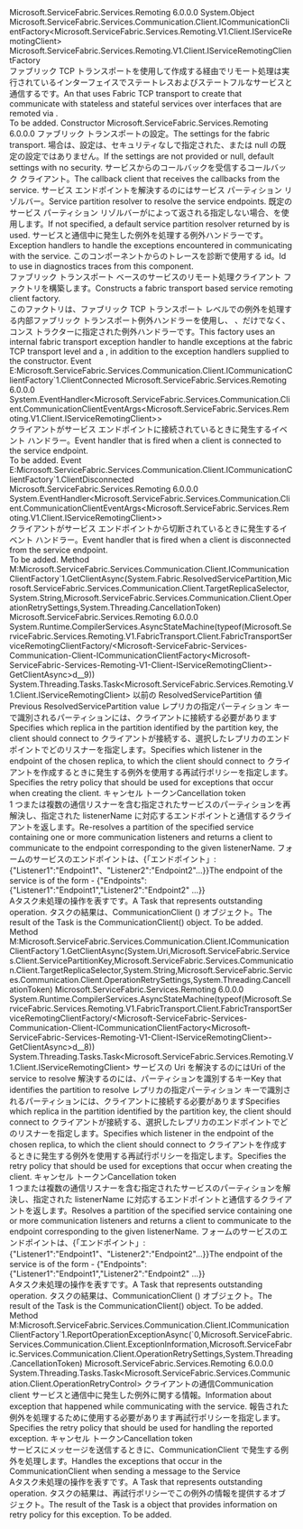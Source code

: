 <Type Name="FabricTransportServiceRemotingClientFactory" FullName="Microsoft.ServiceFabric.Services.Remoting.V1.FabricTransport.Client.FabricTransportServiceRemotingClientFactory">
  <TypeSignature Language="C#" Value="public class FabricTransportServiceRemotingClientFactory : Microsoft.ServiceFabric.Services.Communication.Client.ICommunicationClientFactory&lt;Microsoft.ServiceFabric.Services.Remoting.V1.Client.IServiceRemotingClient&gt;, Microsoft.ServiceFabric.Services.Remoting.V1.Client.IServiceRemotingClientFactory" />
  <TypeSignature Language="ILAsm" Value=".class public auto ansi beforefieldinit FabricTransportServiceRemotingClientFactory extends System.Object implements class Microsoft.ServiceFabric.Services.Communication.Client.ICommunicationClientFactory`1&lt;class Microsoft.ServiceFabric.Services.Remoting.V1.Client.IServiceRemotingClient&gt;, class Microsoft.ServiceFabric.Services.Remoting.V1.Client.IServiceRemotingClientFactory" />
  <TypeSignature Language="DocId" Value="T:Microsoft.ServiceFabric.Services.Remoting.V1.FabricTransport.Client.FabricTransportServiceRemotingClientFactory" />
  <TypeSignature Language="VB.NET" Value="Public Class FabricTransportServiceRemotingClientFactory&#xA;Implements ICommunicationClientFactory(Of IServiceRemotingClient), IServiceRemotingClientFactory" />
  <TypeSignature Language="F#" Value="type FabricTransportServiceRemotingClientFactory = class&#xA;    interface IServiceRemotingClientFactory&#xA;    interface ICommunicationClientFactory&lt;IServiceRemotingClient&gt;" />
  <AssemblyInfo>
    <AssemblyName>Microsoft.ServiceFabric.Services.Remoting</AssemblyName>
    <AssemblyVersion>6.0.0.0</AssemblyVersion>
  </AssemblyInfo>
  <Base>
    <BaseTypeName>System.Object</BaseTypeName>
  </Base>
  <Interfaces>
    <Interface>
      <InterfaceName>Microsoft.ServiceFabric.Services.Communication.Client.ICommunicationClientFactory&lt;Microsoft.ServiceFabric.Services.Remoting.V1.Client.IServiceRemotingClient&gt;</InterfaceName>
    </Interface>
    <Interface>
      <InterfaceName>Microsoft.ServiceFabric.Services.Remoting.V1.Client.IServiceRemotingClientFactory</InterfaceName>
    </Interface>
  </Interfaces>
  <Docs>
    <summary>
            <span data-ttu-id="b1e66-101"><see cref="T:Microsoft.ServiceFabric.Services.Remoting.V1.Client.IServiceRemotingClientFactory" />ファブリック TCP トランスポートを使用して作成する<see cref="T:Microsoft.ServiceFabric.Services.Remoting.V1.Client.IServiceRemotingClient" />経由でリモート処理は実行されているインターフェイスでステートレスおよびステートフルなサービスと通信する<see cref="T:Microsoft.ServiceFabric.Services.Remoting.V1.FabricTransport.Runtime.FabricTransportServiceRemotingListener" />です。</span><span class="sxs-lookup"><span data-stu-id="b1e66-101">An <see cref="T:Microsoft.ServiceFabric.Services.Remoting.V1.Client.IServiceRemotingClientFactory" /> that uses Fabric TCP transport to create <see cref="T:Microsoft.ServiceFabric.Services.Remoting.V1.Client.IServiceRemotingClient" /> that communicate with stateless and stateful services over interfaces that are remoted via <see cref="T:Microsoft.ServiceFabric.Services.Remoting.V1.FabricTransport.Runtime.FabricTransportServiceRemotingListener" />.</span></span>
            </summary>
    <remarks>To be added.</remarks>
  </Docs>
  <Members>
    <Member MemberName=".ctor">
      <MemberSignature Language="C#" Value="public FabricTransportServiceRemotingClientFactory (Microsoft.ServiceFabric.Services.Remoting.FabricTransport.FabricTransportRemotingSettings FabricTransportRemotingSettings = null, Microsoft.ServiceFabric.Services.Remoting.V1.IServiceRemotingCallbackClient callbackClient = null, Microsoft.ServiceFabric.Services.Client.IServicePartitionResolver servicePartitionResolver = null, System.Collections.Generic.IEnumerable&lt;Microsoft.ServiceFabric.Services.Communication.Client.IExceptionHandler&gt; exceptionHandlers = null, string traceId = null);" />
      <MemberSignature Language="ILAsm" Value=".method public hidebysig specialname rtspecialname instance void .ctor(class Microsoft.ServiceFabric.Services.Remoting.FabricTransport.FabricTransportRemotingSettings FabricTransportRemotingSettings, class Microsoft.ServiceFabric.Services.Remoting.V1.IServiceRemotingCallbackClient callbackClient, class Microsoft.ServiceFabric.Services.Client.IServicePartitionResolver servicePartitionResolver, class System.Collections.Generic.IEnumerable`1&lt;class Microsoft.ServiceFabric.Services.Communication.Client.IExceptionHandler&gt; exceptionHandlers, string traceId) cil managed" />
      <MemberSignature Language="DocId" Value="M:Microsoft.ServiceFabric.Services.Remoting.V1.FabricTransport.Client.FabricTransportServiceRemotingClientFactory.#ctor(Microsoft.ServiceFabric.Services.Remoting.FabricTransport.FabricTransportRemotingSettings,Microsoft.ServiceFabric.Services.Remoting.V1.IServiceRemotingCallbackClient,Microsoft.ServiceFabric.Services.Client.IServicePartitionResolver,System.Collections.Generic.IEnumerable{Microsoft.ServiceFabric.Services.Communication.Client.IExceptionHandler},System.String)" />
      <MemberSignature Language="F#" Value="new Microsoft.ServiceFabric.Services.Remoting.V1.FabricTransport.Client.FabricTransportServiceRemotingClientFactory : Microsoft.ServiceFabric.Services.Remoting.FabricTransport.FabricTransportRemotingSettings * Microsoft.ServiceFabric.Services.Remoting.V1.IServiceRemotingCallbackClient * Microsoft.ServiceFabric.Services.Client.IServicePartitionResolver * seq&lt;Microsoft.ServiceFabric.Services.Communication.Client.IExceptionHandler&gt; * string -&gt; Microsoft.ServiceFabric.Services.Remoting.V1.FabricTransport.Client.FabricTransportServiceRemotingClientFactory" Usage="new Microsoft.ServiceFabric.Services.Remoting.V1.FabricTransport.Client.FabricTransportServiceRemotingClientFactory (FabricTransportRemotingSettings, callbackClient, servicePartitionResolver, exceptionHandlers, traceId)" />
      <MemberType>Constructor</MemberType>
      <AssemblyInfo>
        <AssemblyName>Microsoft.ServiceFabric.Services.Remoting</AssemblyName>
        <AssemblyVersion>6.0.0.0</AssemblyVersion>
      </AssemblyInfo>
      <Parameters>
        <Parameter Name="FabricTransportRemotingSettings" Type="Microsoft.ServiceFabric.Services.Remoting.FabricTransport.FabricTransportRemotingSettings" />
        <Parameter Name="callbackClient" Type="Microsoft.ServiceFabric.Services.Remoting.V1.IServiceRemotingCallbackClient" />
        <Parameter Name="servicePartitionResolver" Type="Microsoft.ServiceFabric.Services.Client.IServicePartitionResolver" />
        <Parameter Name="exceptionHandlers" Type="System.Collections.Generic.IEnumerable&lt;Microsoft.ServiceFabric.Services.Communication.Client.IExceptionHandler&gt;" />
        <Parameter Name="traceId" Type="System.String" />
      </Parameters>
      <Docs>
        <param name="FabricTransportRemotingSettings">
                <span data-ttu-id="b1e66-102">ファブリック トランスポートの設定。</span><span class="sxs-lookup"><span data-stu-id="b1e66-102">The settings for the fabric transport.</span></span> <span data-ttu-id="b1e66-103">場合は、設定は、セキュリティなしで指定された、または null の既定の設定ではありません。</span><span class="sxs-lookup"><span data-stu-id="b1e66-103">If the settings are not provided or null, default settings with no security.</span></span>
                </param>
        <param name="callbackClient">
                <span data-ttu-id="b1e66-104">サービスからのコールバックを受信するコールバック クライアント。</span><span class="sxs-lookup"><span data-stu-id="b1e66-104">The callback client that receives the callbacks from the service.</span></span>
            </param>
        <param name="servicePartitionResolver">
                <span data-ttu-id="b1e66-105">サービス エンドポイントを解決するのにはサービス パーティション リゾルバー。</span><span class="sxs-lookup"><span data-stu-id="b1e66-105">Service partition resolver to resolve the service endpoints.</span></span> <span data-ttu-id="b1e66-106">既定のサービス パーティション リゾルバーがによって返される指定しない場合、<see cref="M:Microsoft.ServiceFabric.Services.Client.ServicePartitionResolver.GetDefault" />を使用します。</span><span class="sxs-lookup"><span data-stu-id="b1e66-106">If not specified, a default service partition resolver returned by <see cref="M:Microsoft.ServiceFabric.Services.Client.ServicePartitionResolver.GetDefault" /> is used.</span></span>
                </param>
        <param name="exceptionHandlers">
                <span data-ttu-id="b1e66-107">サービスと通信中に発生した例外を処理する例外ハンドラーです。</span><span class="sxs-lookup"><span data-stu-id="b1e66-107">Exception handlers to handle the exceptions encountered in communicating with the service.</span></span>
            </param>
        <param name="traceId">
                <span data-ttu-id="b1e66-108">このコンポーネントからのトレースを診断で使用する id。</span><span class="sxs-lookup"><span data-stu-id="b1e66-108">Id to use in diagnostics traces from this component.</span></span>
            </param>
        <summary>
                <span data-ttu-id="b1e66-109">ファブリック トランスポート ベースのサービスのリモート処理クライアント ファクトリを構築します。</span><span class="sxs-lookup"><span data-stu-id="b1e66-109">Constructs a fabric transport based service remoting client factory.</span></span>
            </summary>
        <remarks>
                <span data-ttu-id="b1e66-110">このファクトリは、ファブリック TCP トランスポート レベルでの例外を処理する内部ファブリック トランスポート例外ハンドラーを使用し、 <see cref="T:Microsoft.ServiceFabric.Services.Remoting.Client.ServiceRemotingExceptionHandler" />、だけでなく、コンス トラクターに指定された例外ハンドラーです。</span><span class="sxs-lookup"><span data-stu-id="b1e66-110">This factory uses an internal fabric transport exception handler to handle exceptions at the fabric TCP transport level and a <see cref="T:Microsoft.ServiceFabric.Services.Remoting.Client.ServiceRemotingExceptionHandler" />, in addition to the exception handlers supplied to the constructor.</span></span> 
                </remarks>
      </Docs>
    </Member>
    <Member MemberName="ClientConnected">
      <MemberSignature Language="C#" Value="public event EventHandler&lt;Microsoft.ServiceFabric.Services.Communication.Client.CommunicationClientEventArgs&lt;Microsoft.ServiceFabric.Services.Remoting.V1.Client.IServiceRemotingClient&gt;&gt; ClientConnected;" />
      <MemberSignature Language="ILAsm" Value=".event class System.EventHandler`1&lt;class Microsoft.ServiceFabric.Services.Communication.Client.CommunicationClientEventArgs`1&lt;class Microsoft.ServiceFabric.Services.Remoting.V1.Client.IServiceRemotingClient&gt;&gt; ClientConnected" />
      <MemberSignature Language="DocId" Value="E:Microsoft.ServiceFabric.Services.Remoting.V1.FabricTransport.Client.FabricTransportServiceRemotingClientFactory.ClientConnected" />
      <MemberSignature Language="VB.NET" Value="Public Event ClientConnected As EventHandler(Of CommunicationClientEventArgs(Of IServiceRemotingClient)) " />
      <MemberSignature Language="F#" Value="member this.ClientConnected : EventHandler&lt;Microsoft.ServiceFabric.Services.Communication.Client.CommunicationClientEventArgs&lt;Microsoft.ServiceFabric.Services.Remoting.V1.Client.IServiceRemotingClient&gt;&gt; " Usage="member this.ClientConnected : System.EventHandler&lt;Microsoft.ServiceFabric.Services.Communication.Client.CommunicationClientEventArgs&lt;Microsoft.ServiceFabric.Services.Remoting.V1.Client.IServiceRemotingClient&gt;&gt; " />
      <MemberType>Event</MemberType>
      <Implements>
        <InterfaceMember>E:Microsoft.ServiceFabric.Services.Communication.Client.ICommunicationClientFactory`1.ClientConnected</InterfaceMember>
      </Implements>
      <AssemblyInfo>
        <AssemblyName>Microsoft.ServiceFabric.Services.Remoting</AssemblyName>
        <AssemblyVersion>6.0.0.0</AssemblyVersion>
      </AssemblyInfo>
      <ReturnValue>
        <ReturnType>System.EventHandler&lt;Microsoft.ServiceFabric.Services.Communication.Client.CommunicationClientEventArgs&lt;Microsoft.ServiceFabric.Services.Remoting.V1.Client.IServiceRemotingClient&gt;&gt;</ReturnType>
      </ReturnValue>
      <Docs>
        <summary>
            <span data-ttu-id="b1e66-111">クライアントがサービス エンドポイントに接続されているときに発生するイベント ハンドラー。</span><span class="sxs-lookup"><span data-stu-id="b1e66-111">Event handler that is fired when a client is connected to the service endpoint.</span></span>
            </summary>
        <remarks>To be added.</remarks>
      </Docs>
    </Member>
    <Member MemberName="ClientDisconnected">
      <MemberSignature Language="C#" Value="public event EventHandler&lt;Microsoft.ServiceFabric.Services.Communication.Client.CommunicationClientEventArgs&lt;Microsoft.ServiceFabric.Services.Remoting.V1.Client.IServiceRemotingClient&gt;&gt; ClientDisconnected;" />
      <MemberSignature Language="ILAsm" Value=".event class System.EventHandler`1&lt;class Microsoft.ServiceFabric.Services.Communication.Client.CommunicationClientEventArgs`1&lt;class Microsoft.ServiceFabric.Services.Remoting.V1.Client.IServiceRemotingClient&gt;&gt; ClientDisconnected" />
      <MemberSignature Language="DocId" Value="E:Microsoft.ServiceFabric.Services.Remoting.V1.FabricTransport.Client.FabricTransportServiceRemotingClientFactory.ClientDisconnected" />
      <MemberSignature Language="VB.NET" Value="Public Event ClientDisconnected As EventHandler(Of CommunicationClientEventArgs(Of IServiceRemotingClient)) " />
      <MemberSignature Language="F#" Value="member this.ClientDisconnected : EventHandler&lt;Microsoft.ServiceFabric.Services.Communication.Client.CommunicationClientEventArgs&lt;Microsoft.ServiceFabric.Services.Remoting.V1.Client.IServiceRemotingClient&gt;&gt; " Usage="member this.ClientDisconnected : System.EventHandler&lt;Microsoft.ServiceFabric.Services.Communication.Client.CommunicationClientEventArgs&lt;Microsoft.ServiceFabric.Services.Remoting.V1.Client.IServiceRemotingClient&gt;&gt; " />
      <MemberType>Event</MemberType>
      <Implements>
        <InterfaceMember>E:Microsoft.ServiceFabric.Services.Communication.Client.ICommunicationClientFactory`1.ClientDisconnected</InterfaceMember>
      </Implements>
      <AssemblyInfo>
        <AssemblyName>Microsoft.ServiceFabric.Services.Remoting</AssemblyName>
        <AssemblyVersion>6.0.0.0</AssemblyVersion>
      </AssemblyInfo>
      <ReturnValue>
        <ReturnType>System.EventHandler&lt;Microsoft.ServiceFabric.Services.Communication.Client.CommunicationClientEventArgs&lt;Microsoft.ServiceFabric.Services.Remoting.V1.Client.IServiceRemotingClient&gt;&gt;</ReturnType>
      </ReturnValue>
      <Docs>
        <summary>
            <span data-ttu-id="b1e66-112">クライアントがサービス エンドポイントから切断されているときに発生するイベント ハンドラー。</span><span class="sxs-lookup"><span data-stu-id="b1e66-112">Event handler that is fired when a client is disconnected from the service endpoint.</span></span>
            </summary>
        <remarks>To be added.</remarks>
      </Docs>
    </Member>
    <Member MemberName="Microsoft.ServiceFabric.Services.Communication.Client.ICommunicationClientFactory&lt;Microsoft.ServiceFabric.Services.Remoting.V1.Client.IServiceRemotingClient&gt;.GetClientAsync">
      <MemberSignature Language="C#" Value="System.Threading.Tasks.Task&lt;Microsoft.ServiceFabric.Services.Remoting.V1.Client.IServiceRemotingClient&gt; ICommunicationClientFactory&lt;IServiceRemotingClient&gt;.GetClientAsync (System.Fabric.ResolvedServicePartition previousRsp, Microsoft.ServiceFabric.Services.Communication.Client.TargetReplicaSelector targetReplicaSelector, string listenerName, Microsoft.ServiceFabric.Services.Communication.Client.OperationRetrySettings retrySettings, System.Threading.CancellationToken cancellationToken);" />
      <MemberSignature Language="ILAsm" Value=".method hidebysig newslot virtual instance class System.Threading.Tasks.Task`1&lt;class Microsoft.ServiceFabric.Services.Remoting.V1.Client.IServiceRemotingClient&gt; Microsoft.ServiceFabric.Services.Communication.Client.ICommunicationClientFactory&lt;Microsoft.ServiceFabric.Services.Remoting.V1.Client.IServiceRemotingClient&gt;.GetClientAsync(class System.Fabric.ResolvedServicePartition previousRsp, valuetype Microsoft.ServiceFabric.Services.Communication.Client.TargetReplicaSelector targetReplicaSelector, string listenerName, class Microsoft.ServiceFabric.Services.Communication.Client.OperationRetrySettings retrySettings, valuetype System.Threading.CancellationToken cancellationToken) cil managed" />
      <MemberSignature Language="DocId" Value="M:Microsoft.ServiceFabric.Services.Remoting.V1.FabricTransport.Client.FabricTransportServiceRemotingClientFactory.Microsoft#ServiceFabric#Services#Communication#Client#ICommunicationClientFactory&lt;Microsoft#ServiceFabric#Services#Remoting#V1#Client#IServiceRemotingClient&gt;#GetClientAsync(System.Fabric.ResolvedServicePartition,Microsoft.ServiceFabric.Services.Communication.Client.TargetReplicaSelector,System.String,Microsoft.ServiceFabric.Services.Communication.Client.OperationRetrySettings,System.Threading.CancellationToken)" />
      <MemberType>Method</MemberType>
      <Implements>
        <InterfaceMember>M:Microsoft.ServiceFabric.Services.Communication.Client.ICommunicationClientFactory`1.GetClientAsync(System.Fabric.ResolvedServicePartition,Microsoft.ServiceFabric.Services.Communication.Client.TargetReplicaSelector,System.String,Microsoft.ServiceFabric.Services.Communication.Client.OperationRetrySettings,System.Threading.CancellationToken)</InterfaceMember>
      </Implements>
      <AssemblyInfo>
        <AssemblyName>Microsoft.ServiceFabric.Services.Remoting</AssemblyName>
        <AssemblyVersion>6.0.0.0</AssemblyVersion>
      </AssemblyInfo>
      <Attributes>
        <Attribute>
          <AttributeName>System.Runtime.CompilerServices.AsyncStateMachine(typeof(Microsoft.ServiceFabric.Services.Remoting.V1.FabricTransport.Client.FabricTransportServiceRemotingClientFactory/&lt;Microsoft-ServiceFabric-Services-Communication-Client-ICommunicationClientFactory&lt;Microsoft-ServiceFabric-Services-Remoting-V1-Client-IServiceRemotingClient&gt;-GetClientAsync&gt;d__9))</AttributeName>
        </Attribute>
      </Attributes>
      <ReturnValue>
        <ReturnType>System.Threading.Tasks.Task&lt;Microsoft.ServiceFabric.Services.Remoting.V1.Client.IServiceRemotingClient&gt;</ReturnType>
      </ReturnValue>
      <Parameters>
        <Parameter Name="previousRsp" Type="System.Fabric.ResolvedServicePartition" />
        <Parameter Name="targetReplicaSelector" Type="Microsoft.ServiceFabric.Services.Communication.Client.TargetReplicaSelector" />
        <Parameter Name="listenerName" Type="System.String" />
        <Parameter Name="retrySettings" Type="Microsoft.ServiceFabric.Services.Communication.Client.OperationRetrySettings" />
        <Parameter Name="cancellationToken" Type="System.Threading.CancellationToken" />
      </Parameters>
      <Docs>
        <param name="previousRsp"><span data-ttu-id="b1e66-113">以前の ResolvedServicePartition 値</span><span class="sxs-lookup"><span data-stu-id="b1e66-113">Previous ResolvedServicePartition value</span></span></param>
        <param name="targetReplicaSelector"><span data-ttu-id="b1e66-114">レプリカの指定パーティション キーで識別されるパーティションには、クライアントに接続する必要があります</span><span class="sxs-lookup"><span data-stu-id="b1e66-114">Specifies which replica in the partition identified by the partition key, the client should connect to</span></span></param>
        <param name="listenerName"><span data-ttu-id="b1e66-115">クライアントが接続する、選択したレプリカのエンドポイントでどのリスナーを指定します。</span><span class="sxs-lookup"><span data-stu-id="b1e66-115">Specifies which listener in the endpoint of the chosen replica, to which the client should connect to</span></span></param>
        <param name="retrySettings"><span data-ttu-id="b1e66-116">クライアントを作成するときに発生する例外を使用する再試行ポリシーを指定します。</span><span class="sxs-lookup"><span data-stu-id="b1e66-116">Specifies the retry policy that should be used for exceptions that occur when creating the client.</span></span></param>
        <param name="cancellationToken"><span data-ttu-id="b1e66-117">キャンセル トークン</span><span class="sxs-lookup"><span data-stu-id="b1e66-117">Cancellation token</span></span></param>
        <summary>
            <span data-ttu-id="b1e66-118">1 つまたは複数の通信リスナーを含む指定されたサービスのパーティションを再解決し、指定された listenerName に対応するエンドポイントと通信するクライアントを返します。</span><span class="sxs-lookup"><span data-stu-id="b1e66-118">Re-resolves a partition of the specified service containing one or more communication listeners and returns a client to communicate to the endpoint corresponding to the given listenerName.</span></span>
            <span data-ttu-id="b1e66-119">フォームのサービスのエンドポイントは、{「エンドポイント」: {"Listener1":"Endpoint1"、"Listener2":"Endpoint2"...}}</span><span class="sxs-lookup"><span data-stu-id="b1e66-119">The endpoint of the service is of the form - {"Endpoints":{"Listener1":"Endpoint1","Listener2":"Endpoint2" ...}}</span></span>
            </summary>
        <returns>
            <span data-ttu-id="b1e66-120">A<see cref="T:System.Threading.Tasks.Task">タスク</see>未処理の操作を表すです。</span><span class="sxs-lookup"><span data-stu-id="b1e66-120">A <see cref="T:System.Threading.Tasks.Task">Task</see> that represents outstanding operation.</span></span> <span data-ttu-id="b1e66-121">タスクの結果は、CommunicationClient (<see cref="T:Microsoft.ServiceFabric.Services.Communication.Client.ICommunicationClient" />) オブジェクト。</span><span class="sxs-lookup"><span data-stu-id="b1e66-121">The result of the Task is the CommunicationClient(<see cref="T:Microsoft.ServiceFabric.Services.Communication.Client.ICommunicationClient" />) object.</span></span>
            </returns>
        <remarks>To be added.</remarks>
      </Docs>
    </Member>
    <Member MemberName="Microsoft.ServiceFabric.Services.Communication.Client.ICommunicationClientFactory&lt;Microsoft.ServiceFabric.Services.Remoting.V1.Client.IServiceRemotingClient&gt;.GetClientAsync">
      <MemberSignature Language="C#" Value="System.Threading.Tasks.Task&lt;Microsoft.ServiceFabric.Services.Remoting.V1.Client.IServiceRemotingClient&gt; ICommunicationClientFactory&lt;IServiceRemotingClient&gt;.GetClientAsync (Uri serviceUri, Microsoft.ServiceFabric.Services.Client.ServicePartitionKey partitionKey, Microsoft.ServiceFabric.Services.Communication.Client.TargetReplicaSelector targetReplicaSelector, string listenerName, Microsoft.ServiceFabric.Services.Communication.Client.OperationRetrySettings retrySettings, System.Threading.CancellationToken cancellationToken);" />
      <MemberSignature Language="ILAsm" Value=".method hidebysig newslot virtual instance class System.Threading.Tasks.Task`1&lt;class Microsoft.ServiceFabric.Services.Remoting.V1.Client.IServiceRemotingClient&gt; Microsoft.ServiceFabric.Services.Communication.Client.ICommunicationClientFactory&lt;Microsoft.ServiceFabric.Services.Remoting.V1.Client.IServiceRemotingClient&gt;.GetClientAsync(class System.Uri serviceUri, class Microsoft.ServiceFabric.Services.Client.ServicePartitionKey partitionKey, valuetype Microsoft.ServiceFabric.Services.Communication.Client.TargetReplicaSelector targetReplicaSelector, string listenerName, class Microsoft.ServiceFabric.Services.Communication.Client.OperationRetrySettings retrySettings, valuetype System.Threading.CancellationToken cancellationToken) cil managed" />
      <MemberSignature Language="DocId" Value="M:Microsoft.ServiceFabric.Services.Remoting.V1.FabricTransport.Client.FabricTransportServiceRemotingClientFactory.Microsoft#ServiceFabric#Services#Communication#Client#ICommunicationClientFactory&lt;Microsoft#ServiceFabric#Services#Remoting#V1#Client#IServiceRemotingClient&gt;#GetClientAsync(System.Uri,Microsoft.ServiceFabric.Services.Client.ServicePartitionKey,Microsoft.ServiceFabric.Services.Communication.Client.TargetReplicaSelector,System.String,Microsoft.ServiceFabric.Services.Communication.Client.OperationRetrySettings,System.Threading.CancellationToken)" />
      <MemberType>Method</MemberType>
      <Implements>
        <InterfaceMember>M:Microsoft.ServiceFabric.Services.Communication.Client.ICommunicationClientFactory`1.GetClientAsync(System.Uri,Microsoft.ServiceFabric.Services.Client.ServicePartitionKey,Microsoft.ServiceFabric.Services.Communication.Client.TargetReplicaSelector,System.String,Microsoft.ServiceFabric.Services.Communication.Client.OperationRetrySettings,System.Threading.CancellationToken)</InterfaceMember>
      </Implements>
      <AssemblyInfo>
        <AssemblyName>Microsoft.ServiceFabric.Services.Remoting</AssemblyName>
        <AssemblyVersion>6.0.0.0</AssemblyVersion>
      </AssemblyInfo>
      <Attributes>
        <Attribute>
          <AttributeName>System.Runtime.CompilerServices.AsyncStateMachine(typeof(Microsoft.ServiceFabric.Services.Remoting.V1.FabricTransport.Client.FabricTransportServiceRemotingClientFactory/&lt;Microsoft-ServiceFabric-Services-Communication-Client-ICommunicationClientFactory&lt;Microsoft-ServiceFabric-Services-Remoting-V1-Client-IServiceRemotingClient&gt;-GetClientAsync&gt;d__8))</AttributeName>
        </Attribute>
      </Attributes>
      <ReturnValue>
        <ReturnType>System.Threading.Tasks.Task&lt;Microsoft.ServiceFabric.Services.Remoting.V1.Client.IServiceRemotingClient&gt;</ReturnType>
      </ReturnValue>
      <Parameters>
        <Parameter Name="serviceUri" Type="System.Uri" />
        <Parameter Name="partitionKey" Type="Microsoft.ServiceFabric.Services.Client.ServicePartitionKey" />
        <Parameter Name="targetReplicaSelector" Type="Microsoft.ServiceFabric.Services.Communication.Client.TargetReplicaSelector" />
        <Parameter Name="listenerName" Type="System.String" />
        <Parameter Name="retrySettings" Type="Microsoft.ServiceFabric.Services.Communication.Client.OperationRetrySettings" />
        <Parameter Name="cancellationToken" Type="System.Threading.CancellationToken" />
      </Parameters>
      <Docs>
        <param name="serviceUri"><span data-ttu-id="b1e66-122">サービスの Uri を解決するのには</span><span class="sxs-lookup"><span data-stu-id="b1e66-122">Uri of the service to resolve</span></span></param>
        <param name="partitionKey"><span data-ttu-id="b1e66-123">解決するのには、パーティションを識別するキー</span><span class="sxs-lookup"><span data-stu-id="b1e66-123">Key that identifies the partition to resolve</span></span></param>
        <param name="targetReplicaSelector"><span data-ttu-id="b1e66-124">レプリカの指定パーティション キーで識別されるパーティションには、クライアントに接続する必要があります</span><span class="sxs-lookup"><span data-stu-id="b1e66-124">Specifies which replica in the partition identified by the partition key, the client should connect to</span></span></param>
        <param name="listenerName"><span data-ttu-id="b1e66-125">クライアントが接続する、選択したレプリカのエンドポイントでどのリスナーを指定します。</span><span class="sxs-lookup"><span data-stu-id="b1e66-125">Specifies which listener in the endpoint of the chosen replica, to which the client should connect to</span></span></param>
        <param name="retrySettings"><span data-ttu-id="b1e66-126">クライアントを作成するときに発生する例外を使用する再試行ポリシーを指定します。</span><span class="sxs-lookup"><span data-stu-id="b1e66-126">Specifies the retry policy that should be used for exceptions that occur when creating the client.</span></span></param>
        <param name="cancellationToken"><span data-ttu-id="b1e66-127">キャンセル トークン</span><span class="sxs-lookup"><span data-stu-id="b1e66-127">Cancellation token</span></span></param>
        <summary>
            <span data-ttu-id="b1e66-128">1 つまたは複数の通信リスナーを含む指定されたサービスのパーティションを解決し、指定された listenerName に対応するエンドポイントと通信するクライアントを返します。</span><span class="sxs-lookup"><span data-stu-id="b1e66-128">Resolves a partition of the specified service containing one or more communication listeners and returns a client to communicate to the endpoint corresponding to the given listenerName.</span></span>
            <span data-ttu-id="b1e66-129">フォームのサービスのエンドポイントは、{「エンドポイント」: {"Listener1":"Endpoint1"、"Listener2":"Endpoint2"...}}</span><span class="sxs-lookup"><span data-stu-id="b1e66-129">The endpoint of the service is of the form - {"Endpoints":{"Listener1":"Endpoint1","Listener2":"Endpoint2" ...}}</span></span>
            </summary>
        <returns>
            <span data-ttu-id="b1e66-130">A<see cref="T:System.Threading.Tasks.Task">タスク</see>未処理の操作を表すです。</span><span class="sxs-lookup"><span data-stu-id="b1e66-130">A <see cref="T:System.Threading.Tasks.Task">Task</see> that represents outstanding operation.</span></span> <span data-ttu-id="b1e66-131">タスクの結果は、CommunicationClient (<see cref="T:Microsoft.ServiceFabric.Services.Communication.Client.ICommunicationClient" />) オブジェクト。</span><span class="sxs-lookup"><span data-stu-id="b1e66-131">The result of the Task is the CommunicationClient(<see cref="T:Microsoft.ServiceFabric.Services.Communication.Client.ICommunicationClient" />) object.</span></span>
            </returns>
        <remarks>To be added.</remarks>
      </Docs>
    </Member>
    <Member MemberName="Microsoft.ServiceFabric.Services.Communication.Client.ICommunicationClientFactory&lt;Microsoft.ServiceFabric.Services.Remoting.V1.Client.IServiceRemotingClient&gt;.ReportOperationExceptionAsync">
      <MemberSignature Language="C#" Value="System.Threading.Tasks.Task&lt;Microsoft.ServiceFabric.Services.Communication.Client.OperationRetryControl&gt; ICommunicationClientFactory&lt;IServiceRemotingClient&gt;.ReportOperationExceptionAsync (Microsoft.ServiceFabric.Services.Remoting.V1.Client.IServiceRemotingClient client, Microsoft.ServiceFabric.Services.Communication.Client.ExceptionInformation exceptionInformation, Microsoft.ServiceFabric.Services.Communication.Client.OperationRetrySettings retrySettings, System.Threading.CancellationToken cancellationToken);" />
      <MemberSignature Language="ILAsm" Value=".method hidebysig newslot virtual instance class System.Threading.Tasks.Task`1&lt;class Microsoft.ServiceFabric.Services.Communication.Client.OperationRetryControl&gt; Microsoft.ServiceFabric.Services.Communication.Client.ICommunicationClientFactory&lt;Microsoft.ServiceFabric.Services.Remoting.V1.Client.IServiceRemotingClient&gt;.ReportOperationExceptionAsync(class Microsoft.ServiceFabric.Services.Remoting.V1.Client.IServiceRemotingClient client, class Microsoft.ServiceFabric.Services.Communication.Client.ExceptionInformation exceptionInformation, class Microsoft.ServiceFabric.Services.Communication.Client.OperationRetrySettings retrySettings, valuetype System.Threading.CancellationToken cancellationToken) cil managed" />
      <MemberSignature Language="DocId" Value="M:Microsoft.ServiceFabric.Services.Remoting.V1.FabricTransport.Client.FabricTransportServiceRemotingClientFactory.Microsoft#ServiceFabric#Services#Communication#Client#ICommunicationClientFactory&lt;Microsoft#ServiceFabric#Services#Remoting#V1#Client#IServiceRemotingClient&gt;#ReportOperationExceptionAsync(Microsoft.ServiceFabric.Services.Remoting.V1.Client.IServiceRemotingClient,Microsoft.ServiceFabric.Services.Communication.Client.ExceptionInformation,Microsoft.ServiceFabric.Services.Communication.Client.OperationRetrySettings,System.Threading.CancellationToken)" />
      <MemberType>Method</MemberType>
      <Implements>
        <InterfaceMember>M:Microsoft.ServiceFabric.Services.Communication.Client.ICommunicationClientFactory`1.ReportOperationExceptionAsync(`0,Microsoft.ServiceFabric.Services.Communication.Client.ExceptionInformation,Microsoft.ServiceFabric.Services.Communication.Client.OperationRetrySettings,System.Threading.CancellationToken)</InterfaceMember>
      </Implements>
      <AssemblyInfo>
        <AssemblyName>Microsoft.ServiceFabric.Services.Remoting</AssemblyName>
        <AssemblyVersion>6.0.0.0</AssemblyVersion>
      </AssemblyInfo>
      <ReturnValue>
        <ReturnType>System.Threading.Tasks.Task&lt;Microsoft.ServiceFabric.Services.Communication.Client.OperationRetryControl&gt;</ReturnType>
      </ReturnValue>
      <Parameters>
        <Parameter Name="client" Type="Microsoft.ServiceFabric.Services.Remoting.V1.Client.IServiceRemotingClient" />
        <Parameter Name="exceptionInformation" Type="Microsoft.ServiceFabric.Services.Communication.Client.ExceptionInformation" />
        <Parameter Name="retrySettings" Type="Microsoft.ServiceFabric.Services.Communication.Client.OperationRetrySettings" />
        <Parameter Name="cancellationToken" Type="System.Threading.CancellationToken" />
      </Parameters>
      <Docs>
        <param name="client"><span data-ttu-id="b1e66-132">クライアントの通信</span><span class="sxs-lookup"><span data-stu-id="b1e66-132">Communication client</span></span></param>
        <param name="exceptionInformation"><span data-ttu-id="b1e66-133">サービスと通信中に発生した例外に関する情報。</span><span class="sxs-lookup"><span data-stu-id="b1e66-133">Information about exception that happened while communicating with the service.</span></span></param>
        <param name="retrySettings"><span data-ttu-id="b1e66-134">報告された例外を処理するために使用する必要があります再試行ポリシーを指定します。</span><span class="sxs-lookup"><span data-stu-id="b1e66-134">Specifies the retry policy that should be used for handling the reported exception.</span></span></param>
        <param name="cancellationToken"><span data-ttu-id="b1e66-135">キャンセル トークン</span><span class="sxs-lookup"><span data-stu-id="b1e66-135">Cancellation token</span></span></param>
        <summary>
            <span data-ttu-id="b1e66-136">サービスにメッセージを送信するときに、CommunicationClient で発生する例外を処理します。</span><span class="sxs-lookup"><span data-stu-id="b1e66-136">Handles the exceptions that occur in the CommunicationClient when sending a message to the Service</span></span>
            </summary>
        <returns>
            <span data-ttu-id="b1e66-137">A<see cref="T:System.Threading.Tasks.Task">タスク</see>未処理の操作を表すです。</span><span class="sxs-lookup"><span data-stu-id="b1e66-137">A <see cref="T:System.Threading.Tasks.Task">Task</see> that represents outstanding operation.</span></span> <span data-ttu-id="b1e66-138">タスクの結果は、<see cref="T:Microsoft.ServiceFabric.Services.Communication.Client.OperationRetryControl" />再試行ポリシーでこの例外の情報を提供するオブジェクト。</span><span class="sxs-lookup"><span data-stu-id="b1e66-138">The result of the Task is a <see cref="T:Microsoft.ServiceFabric.Services.Communication.Client.OperationRetryControl" /> object that provides information on retry policy for this exception.</span></span>
            </returns>
        <remarks>To be added.</remarks>
      </Docs>
    </Member>
  </Members>
</Type>